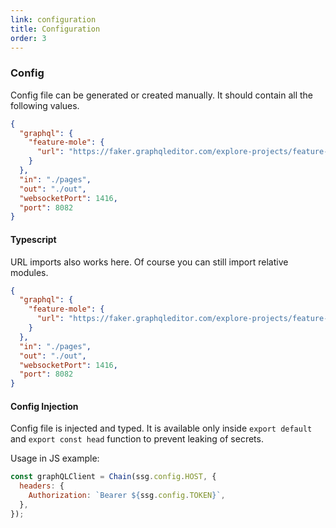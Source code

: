 ```yaml
---
link: configuration
title: Configuration
order: 3
---
```


### Config

Config file can be generated or created manually. It should contain all the following values.

```json
{
  "graphql": {
    "feature-mole": {
      "url": "https://faker.graphqleditor.com/explore-projects/feature-mole/graphql"
    }
  },
  "in": "./pages",
  "out": "./out",
  "websocketPort": 1416,
  "port": 8082
}
```

#### Typescript

URL imports also works here. Of course you can still import relative modules.

```json
{
  "graphql": {
    "feature-mole": {
      "url": "https://faker.graphqleditor.com/explore-projects/feature-mole/graphql"
    }
  },
  "in": "./pages",
  "out": "./out",
  "websocketPort": 1416,
  "port": 8082
}
```

#### Config Injection

Config file is injected and typed. It is available only inside `export default` and `export const head` function to prevent leaking of secrets.

Usage in JS example:

```js
const graphQLClient = Chain(ssg.config.HOST, {
  headers: {
    Authorization: `Bearer ${ssg.config.TOKEN}`,
  },
});
```
